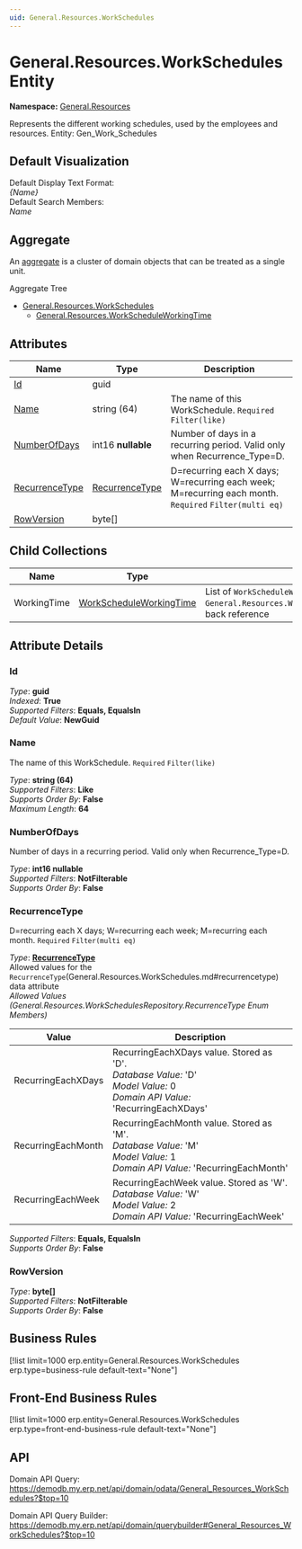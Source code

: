```yaml
---
uid: General.Resources.WorkSchedules
---
```

# General.Resources.WorkSchedules Entity

**Namespace:** [General.Resources](General.Resources.md)  

Represents the different working schedules, used by the employees and resources. Entity: Gen_Work_Schedules

## Default Visualization
Default Display Text Format:  
_{Name}_  
Default Search Members:  
_Name_  

## Aggregate
An [aggregate](https://docs.erp.net/tech/advanced/concepts/aggregates.html) is a cluster of domain objects that can be treated as a single unit.  

Aggregate Tree  
* [General.Resources.WorkSchedules](General.Resources.WorkSchedules.md)  
  * [General.Resources.WorkScheduleWorkingTime](General.Resources.WorkScheduleWorkingTime.md)  

## Attributes

| Name | Type | Description |
| ---- | ---- | --- |
| [Id](General.Resources.WorkSchedules.md#id) | guid |  
| [Name](General.Resources.WorkSchedules.md#name) | string (64) | The name of this WorkSchedule. `Required` `Filter(like)` 
| [NumberOfDays](General.Resources.WorkSchedules.md#numberofdays) | int16 __nullable__ | Number of days in a recurring period. Valid only when Recurrence_Type=D. 
| [RecurrenceType](General.Resources.WorkSchedules.md#recurrencetype) | [RecurrenceType](General.Resources.WorkSchedules.md#recurrencetype) | D=recurring each X days; W=recurring each week; M=recurring each month. `Required` `Filter(multi eq)` 
| [RowVersion](General.Resources.WorkSchedules.md#rowversion) | byte[] |  

## Child Collections

| Name | Type | Description |
| ---- | ---- | --- |
| WorkingTime | [WorkScheduleWorkingTime](General.Resources.WorkScheduleWorkingTime.md) | List of `WorkScheduleWorkingTime`(General.Resources.WorkScheduleWorkingTime.md) child objects, based on the `General.Resources.WorkScheduleWorkingTime.WorkSchedule`(General.Resources.WorkScheduleWorkingTime.md#workschedule) back reference 


## Attribute Details

### Id

_Type_: **guid**  
_Indexed_: **True**  
_Supported Filters_: **Equals, EqualsIn**  
_Default Value_: **NewGuid**  

### Name

The name of this WorkSchedule. `Required` `Filter(like)`

_Type_: **string (64)**  
_Supported Filters_: **Like**  
_Supports Order By_: **False**  
_Maximum Length_: **64**  

### NumberOfDays

Number of days in a recurring period. Valid only when Recurrence_Type=D.

_Type_: **int16 __nullable__**  
_Supported Filters_: **NotFilterable**  
_Supports Order By_: **False**  

### RecurrenceType

D=recurring each X days; W=recurring each week; M=recurring each month. `Required` `Filter(multi eq)`

_Type_: **[RecurrenceType](General.Resources.WorkSchedules.md#recurrencetype)**  
Allowed values for the `RecurrenceType`(General.Resources.WorkSchedules.md#recurrencetype) data attribute  
_Allowed Values (General.Resources.WorkSchedulesRepository.RecurrenceType Enum Members)_  

| Value | Description |
| ---- | --- |
| RecurringEachXDays | RecurringEachXDays value. Stored as 'D'. <br /> _Database Value:_ 'D' <br /> _Model Value:_ 0 <br /> _Domain API Value:_ 'RecurringEachXDays' |
| RecurringEachMonth | RecurringEachMonth value. Stored as 'M'. <br /> _Database Value:_ 'M' <br /> _Model Value:_ 1 <br /> _Domain API Value:_ 'RecurringEachMonth' |
| RecurringEachWeek | RecurringEachWeek value. Stored as 'W'. <br /> _Database Value:_ 'W' <br /> _Model Value:_ 2 <br /> _Domain API Value:_ 'RecurringEachWeek' |

_Supported Filters_: **Equals, EqualsIn**  
_Supports Order By_: **False**  

### RowVersion

_Type_: **byte[]**  
_Supported Filters_: **NotFilterable**  
_Supports Order By_: **False**  



## Business Rules

[!list limit=1000 erp.entity=General.Resources.WorkSchedules erp.type=business-rule default-text="None"]

## Front-End Business Rules

[!list limit=1000 erp.entity=General.Resources.WorkSchedules erp.type=front-end-business-rule default-text="None"]

## API

Domain API Query:
<https://demodb.my.erp.net/api/domain/odata/General_Resources_WorkSchedules?$top=10>

Domain API Query Builder:
<https://demodb.my.erp.net/api/domain/querybuilder#General_Resources_WorkSchedules?$top=10>

